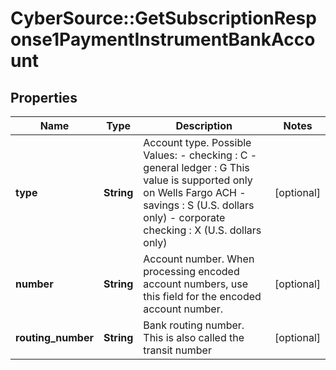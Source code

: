 # CyberSource::GetSubscriptionResponse1PaymentInstrumentBankAccount

## Properties
Name | Type | Description | Notes
------------ | ------------- | ------------- | -------------
**type** | **String** | Account type.  Possible Values:  - checking : C  - general ledger : G This value is supported only on Wells Fargo ACH  - savings : S (U.S. dollars only)  - corporate checking : X (U.S. dollars only)  | [optional] 
**number** | **String** | Account number.  When processing encoded account numbers, use this field for the encoded account number.  | [optional] 
**routing_number** | **String** | Bank routing number. This is also called the transit number  | [optional] 


